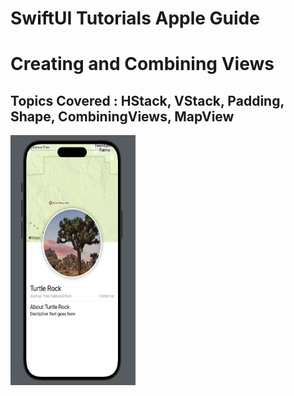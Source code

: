 # SwiftUI Tutorials Apple Guide

# Creating and Combining Views
## Topics Covered : HStack, VStack, Padding, Shape, CombiningViews, MapView

<img src="https://github.com/KarthiRasu-iOS/SwiftUI-Apple-Guide/blob/main/Samples/create_and_combine.png" width="200" height="400">
